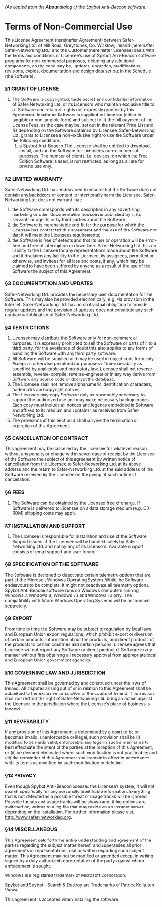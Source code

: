 *(As copied from the __About__ dialog of the Spybot Anti-Beacon software.)*

#  Terms of Non-Commercial Use
This License Agreement (hereinafter Agreement) between Safer-Networking Ltd. of Mill Road, Greystones, Co. Wicklow, Ireland (hereinafter Safer-Networking Ltd.) and the Customer (hereinafter Licensee) deals with the terms and conditions of Licensee’s use of Spybot Anti-Beacon software programs for non-commercial purposes, including any additional components, as the case may be, updates, upgrades, modifications, revisions, copies, documentation and design data set out in the Schedule (the Software).

### §1 GRANT OF LICENSE
1.  The Software is copyrighted, trade secret and confidential information of Safer-Networking Ltd. or its Licensors who maintain exclusive title to all Software and retain all rights not expressly granted by this Agreement. Insofar as Software is supplied to Licensee (either in tangible or non tangible form) and subject to (i) the full payment of the License Fees, as the case may be, set out in the relevant Price List and (ii) depending on the Software obtained by Licensee, Safer-Networking Ltd. grants to Licensee a non-exclusive right to use the Software under the following conditions.
    1. a Spybot Anti-Beacon
The Licensee shall be entitled to download, install, and run the Software for Licensee’s non-commercial purposes. The number of clients, i.e. devices, on which the Free Edition Software is used, is not restricted, as long as all are for private use only.

### §2 LIMITED WARRANTY
Safer-Networking Ltd. has endeavored to ensure that the Software does not contain any backdoors or content to intentionally harm the Licensee. Safer-Networking Ltd. does not warrant that:
1.  the Software corresponds with its description in any advertising, marketing or other documentation howsoever published by it, its servants or agents or by third parties about the Software;
2.  the Software is merchantable and fit for the purpose for which the Licensee has contracted this agreement and the use of the Software nor that it will meet the Licensees requirements;
3.  the Software is free of defects and that its use or operation will be error-free and free of interruption or down time. 
Safer-Networking Ltd. has no liability to the Licensee for any representations made about the Software and it disclaims any liability to the Licensee, its assignees, permitted or otherwise, and invitees for all loss and costs, if any, which may be claimed to have been suffered by anyone as a result of the use of the Software the subject of this Agreement.

### §3 DOCUMENTATION AND UPDATES
Safer-Networking Ltd. provides the necessary user documentation for the Software. This may also be provided electronically, e.g. via provision in the Internet. Safer-Networking Ltd. has no contractual obligation to provide regular updates and the provision of updates does not constitute any such contractual obligation of Safer-Networking Ltd.

### §4 RESTRICTIONS
1.  Licensee may distribute the Software only for non-commercial purposes. It is expressly prohibited to sell the Software or parts of it to a third party, for the avoidance of doubt this also applies to any forms of bundling the Software with any third party software.
2.  All Software will be supplied and may be used in object code form only. Except as otherwise permitted for purposes of interoperability as specified by applicable and mandatory law, Licensee shall not reverse-assemble, reverse-compile, reverse-engineer or in any way derive from Software any source code or decrypt the database.
3.  The Licensee shall not remove alphanumeric identification characters, trademarks and copyright notices.
4.  The Licensee may copy Software only as reasonably necessary to support the authorized use and may make necessary backup copies. Each copy must include all notices and legends embedded in Software and affixed to its medium and container as received from Safer-Networking Ltd.
5.  The provisions of this Section 4 shall survive the termination or expiration of this Agreement.

### §5 CANCELLATION OF CONTRACT
This agreement may be cancelled by the Licensee for whatever reason without any penalty or charge within seven days of receipt by the Licensee of the Software the subject of this agreement by written notice of cancellation from the Licensee to Safer-Networking Ltd. at its above address and the return to Safer-Networking Ltd. at the said address of the Software received by the Licensee on the giving of such notice of cancellation.

### §6 FEES
1.  The Software can be obtained by the Licensee free of charge. If Software is delivered to Licensee on a data storage medium (e.g. CD-ROM) shipping costs may apply.

### §7 INSTALLATION AND SUPPORT
1.  The Licensee is responsible for installation and use of the Software. Support issues of the Licensee will be handled solely by Safer-Networking Ltd. and not by any of its Licensors. Available support consists of email support and user forum.

### §8 SPECIFICATION OF THE SOFTWARE
The Software is designed to deactivate certain telemetry options that are part of the Microsoft Windows Operating System. While the Software endeavours to be complete, it might not deactivate all telemetry options. Spybot Anti-Beacon software runs on Windows computers running Windows 7, Windows 8, Windows 8.1 and Windows 10 only. The compatibility with future Windows Operating Systems will be announced separately.

### §9 EXPORT
From time to time the Software may be subject to regulation by local laws and European Union export regulations, which prohibit export or diversion of certain products, information about the products, and direct products of the products to certain countries and certain persons. Licensee agrees that Licensee will not export any Software or direct product of Software in any manner without first obtaining all necessary approval from appropriate local and European Union government agencies.

### §10 GOVERNING LAW AND JURISDICTION
This Agreement shall be governed by and construed under the laws of Ireland. All disputes arising out of or in relation to this Agreement shall be submitted to the exclusive jurisdiction of the courts of Ireland. This section shall not restrict the right of Safer-Networking Ltd. bring an action against the Licensee in the jurisdiction where the Licensee’s place of business is located.

### §11 SEVERABILITY
If any provision of this Agreement is determined by a court to be or becomes invalid, unenforceable or illegal, such provision shall be (i) modified to be made valid, enforceable and legal in such a manner as to best effectuate the intent of the parties at the inception of this Agreement; or (ii) be deemed eliminated where such modification is not practicable; and (iii) the remainder of this Agreement shall remain in effect in accordance with its terms as modified by such modification or deletion.
### §12 PRIVACY
Even though Spybot Anti-Beacon acesses the Licensee’s system, it will not search specifically for any personally identifiable information. Everything that is not detected as a possible threat or usage tracks will be ignored. Possible threats and usage tracks will be shown and, if log options are switched on, written to a log file that may reside on an intranet server depending on the installation. For further information please visit http://www.safer-networking.org.
### §14 MISCELLANEOUS
This Agreement sets forth the entire understanding and agreement of the parties regarding the subject matter hereof, and supersedes all prior agreements or representations, oral or written regarding such subject matter. This Agreement may not be modified or amended except in writing signed by a duly authorized representative of the party against whom enforcement is sought. 

Windows is a registered trademark of Microsoft Corporation.

Spybot and Spybot - Search & Destroy are Trademarks of Patrick Kolla-ten Venne.

This agreement is accepted when installing the software.